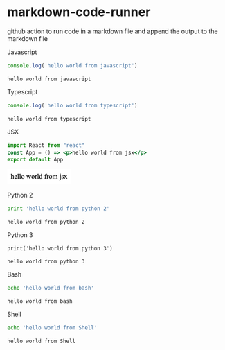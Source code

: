 # markdown-code-runner

github action to run code in a markdown file and append the output to the markdown file

Javascript

``` js
console.log('hello world from javascript')
```


``` markdown-code-runner
hello world from javascript

```

Typescript

``` ts
console.log('hello world from typescript')
```


``` markdown-code-runner
hello world from typescript

```

JSX

``` jsx
import React from "react"
const App = () => <p>hello world from jsx</p>
export default App
```

<!-- markdown-code-runner image-start -->

![rendered jsx](./README.2.png)

<!-- markdown-code-runner image-end -->

Python 2

``` py
print 'hello world from python 2'
```


``` markdown-code-runner
hello world from python 2

```

Python 3

``` py3
print('hello world from python 3')
```


``` markdown-code-runner
hello world from python 3

```

Bash

``` bash
echo 'hello world from bash'
```


``` markdown-code-runner
hello world from bash

```

Shell

``` sh
echo 'hello world from Shell'
```


``` markdown-code-runner
hello world from Shell

```
